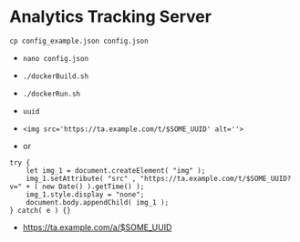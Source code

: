 # Analytics Tracking Server

```
cp config_example.json config.json
```

- `nano config.json`
- `./dockerBuild.sh`
- `./dockerRun.sh`


- `uuid`
- `<img src='https://ta.example.com/t/$SOME_UUID' alt=''>`
- or
```
try {
	let img_1 = document.createElement( "img" );
	img_1.setAttribute( "src" , "https://ta.example.com/t/$SOME_UUID?v=" + ( new Date() ).getTime() );
	img_1.style.display = "none";
	document.body.appendChild( img_1 );
} catch( e ) {}
```
- https://ta.example.com/a/$SOME_UUID